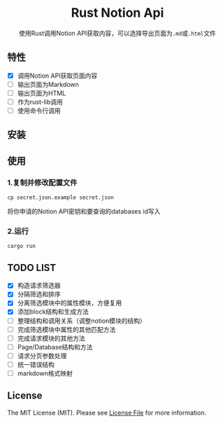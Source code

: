 <div align="center">

# Rust Notion Api
使用Rust调用Notion API获取内容，可以选择导出页面为`.md`或`.html`文件

</div>

## 特性
- [x] 调用Notion API获取页面内容
- [ ] 输出页面为Markdown
- [ ] 输出页面为HTML
- [ ] 作为rust-lib调用
- [ ] 使用命令行调用

## 安装

## 使用
### 1.复制并修改配置文件
```shell
cp secret.json.example secret.json
```
将你申请的Notion API密钥和要查询的databases id写入

### 2.运行
```shell
cargo run
```

## TODO LIST
- [x] 构造请求筛选器
- [x] 分隔筛选和排序
- [x] 分离筛选模块中的属性模块，方便复用
- [x] 添加block结构和生成方法
- [ ] 整理结构和调用关系（调整notion模块的结构）
- [ ] 完成筛选模块中属性的其他匹配方法
- [ ] 完成请求模块的其他方法
- [ ] Page/Database结构和方法
- [ ] 请求分页参数处理
- [ ] 统一错误结构
- [ ] markdown格式映射

## License
The MIT License (MIT). Please see [License File](LICENSE.md) for more information.
